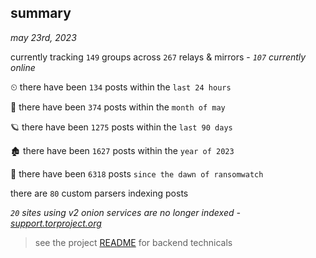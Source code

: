 
## summary
_may 23rd, 2023_

currently tracking `149` groups across `267` relays & mirrors - _`107` currently online_

⏲ there have been `134` posts within the `last 24 hours`

🦈 there have been `374` posts within the `month of may`

🪐 there have been `1275` posts within the `last 90 days`

🏚 there have been `1627` posts within the `year of 2023`

🦕 there have been `6318` posts `since the dawn of ransomwatch`

there are `80` custom parsers indexing posts

_`20` sites using v2 onion services are no longer indexed - [support.torproject.org](https://support.torproject.org/onionservices/v2-deprecation/)_

> see the project [README](https://github.com/joshhighet/ransomwatch#ransomwatch--) for backend technicals
